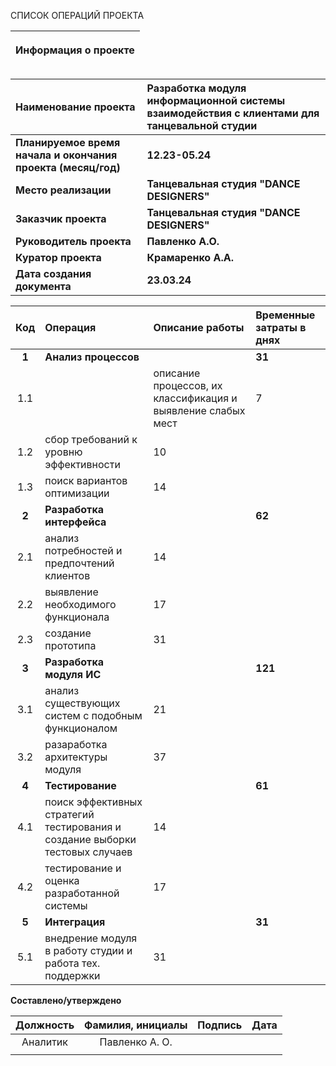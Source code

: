 СПИСОК ОПЕРАЦИЙ ПРОЕКТА

|<p>**Информация о проекте**</p><p></p>|
| :-: |

|**Наименование проекта**|**Разработка модуля информационной системы взаимодействия с клиентами для танцевальной студии**|
| :- | :- |
|**Планируемое время начала и окончания проекта (месяц/год)**|**12.23-05.24**|
|**Место реализации**|**Танцевальная студия "DANCE DESIGNERS"**|
|**Заказчик проекта**|**Танцевальная студия "DANCE DESIGNERS"**|
|**Руководитель проекта**|**Павленко А.О.**|
|**Куратор проекта**|**Крамаренко А.А.**|
|**Дата создания документа**|**23.03.24**|





|**Код**|**Операция**|**Описание работы**|**Временные затраты в днях**|
| :-: | :- | :- | :- |
|**1**|**Анализ процессов**||**31**|
|1\.1||описание процессов, их классификация и выявление слабых мест|7|
|1\.2|сбор требований к уровню эффективности|10|
|1\.3|поиск вариантов оптимизации|14|
|**2**|**Разработка интерфейса**||**62**|
|2\.1|анализ потребностей и предпочтений клиентов|14|
|2\.2|выявление необходимого функционала|17|
|2\.3|создание прототипа|31|
|**3**|**Разработка модуля ИС**||**121**|
|3\.1|анализ существующих систем с подобным функционалом|21|
|3\.2|разаработка архитектуры модуля|37|
|**4**|**Тестирование**||**61**|
|4\.1|поиск эффективных стратегий тестирования и создание выборки тестовых случаев|14|
|4\.2|тестирование и оценка разработанной системы|17|
|**5**|**Интеграция**||**31**|
|5\.1|внедрение модуля в работу студии и работа тех. поддержки|31|


**Составлено/утверждено**

|**Должность**|**Фамилия, инициалы**|**Подпись**|**Дата**|
| :-: | :-: | :-: | :-: |
|Аналитик|Павленко А. О.|||
|  |  |  |  |


